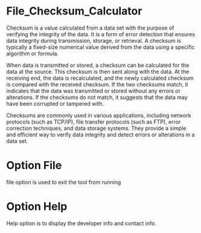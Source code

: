 # File_Checksum_Calculator

Checksum is a value calculated from a data set with the purpose of verifying the integrity of the data. It is a form of error detection that ensures data integrity during transmission, storage, or retrieval. A checksum is typically a fixed-size numerical value derived from the data using a specific algorithm or formula.

When data is transmitted or stored, a checksum can be calculated for the data at the source. This checksum is then sent along with the data. At the receiving end, the data is recalculated, and the newly calculated checksum is compared with the received checksum. If the two checksums match, it indicates that the data was transmitted or stored without any errors or alterations. If the checksums do not match, it suggests that the data may have been corrupted or tampered with.

Checksums are commonly used in various applications, including network protocols (such as TCP/IP), file transfer protocols (such as FTP), error correction techniques, and data storage systems. They provide a simple and efficient way to verify data integrity and detect errors or alterations in a data set.

# Option File

file option is used to exit the tool from running

# Option Help

Help option is to display the developer info and contact info.

